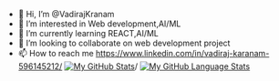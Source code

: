 - 👋 Hi, I’m @VadirajKranam
- 👀 I’m interested in Web development,AI/ML
- 🌱 I’m currently learning REACT,AI/ML
- 💞️ I’m looking to collaborate on web development project
- 📫 How to reach me https://www.linkedin.com/in/vadiraj-karanam-596145212/
[![My GitHub Stats](https://github-readme-stats.vercel.app/api/?username=VadirajKranam&count_private=true&theme=tokyonight&showicons=true)]()/
[![My GitHub Language Stats](https://github-readme-stats.vercel.app/api/top-langs/?username=VadirajKranam&langs_count=5&theme=tokyonight)]()
